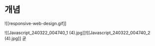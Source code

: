 # 개념 

![[responsive-web-design.gif]]


![[Javascript_240322_004740_1 (4).jpg]]![[Javascript_240322_004740_2 (4).jpg]]
굳